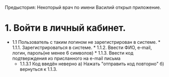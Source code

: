

Предыстория: Некоторый врач по имени Василий открыл приложение.

# 1. Войти в личный кабинет.
   * 1.1 Пользователь с таким логином не зарегистрирован в системе.
    * 1.1.1. Зарегистрироваться в системе.
    * 1.1.2. Ввести ФИО, e-mail, логин, пароль(не менее 6 символов)
    * 1.1.3. Ввести код подтверждения из присланного на e-mail письма
      + 1.1.3.1 Код введён неверно
              а) Нажать "отправить код повторно"
              б) вернуться к 1.1.3.
